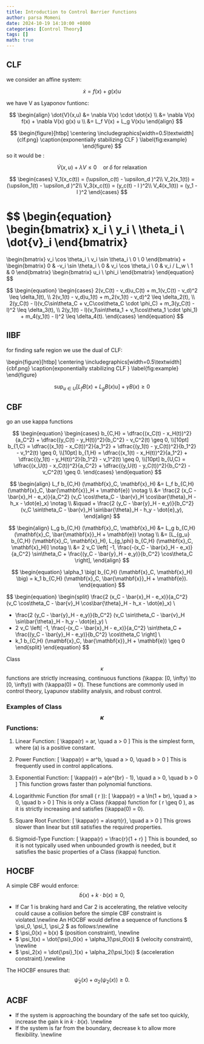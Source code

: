 ```yaml
---
title: Introduction to Control Barrier Functions
author: parsa Momeni
date: 2024-10-19 14:10:00 +0800
categories: [Control Theory]
tags: []
math: true
---
```


## CLF

we consider an affine system:

$$
\dot{x} = f(x) + g(x)u
$$


we have V as Lyaponov funtionc:

$$
\begin{align}
\dot{V}(x,u) &= \nabla V(x) \cdot \dot{x} \\
       &= \nabla V(x) f(x) + \nabla V(x) g(x) u \\
       &= L_f V(x) + L_g V(x)u 
\end{align}
$$

$$
\begin{figure}[htbp]
    \centering
    \includegraphics[width=0.5\textwidth]{clf.png} 
    \caption{exponentially stabilizing CLF } 
    \label{fig:example} 
\end{figure}
$$
so it would be :

$$
\dot{V}(x,u) + \lambda V \leq 0 \quad \text{or} \; \delta \; \text{for relaxation}
$$

$$
\begin{cases} 
      V_1(x_c(t)) = (\upsilon_c(t) - \upsilon_d )^2\\ 
      V_2(x_1(t)) = (\upsilon_1(t) - \upsilon_d )^2\\
      V_3(x_c(t)) = (y_c(t) - l )^2\\
      V_4(x_1(t)) = (y_1 - l )^2
   \end{cases}
$$

$$
\begin{equation}
\begin{bmatrix}
x_i \\
y_i \\
\theta_i \\
\dot{v}_i
\end{bmatrix}
=
\begin{bmatrix}
v_i \cos \theta_i \\
v_i \sin \theta_i \\
0 \\
0
\end{bmatrix}
+
\begin{bmatrix}
0 & -v_i \sin \theta_i \\
0 & v_i \cos \theta_i \\
0 & v_i / L_w \\
1 & 0
\end{bmatrix}
\begin{bmatrix}
u_i \\
\phi_i 
\end{bmatrix}
\end{equation}
$$

$$
\begin{equation}
\begin{cases}
2(v_C(t) - v_d)u_C(t) + m_1(v_C(t) - v_d)^2 \leq \delta_1(t),  \\
2(v_1(t) - v_d)u_1(t) + m_2(v_1(t) - v_d)^2 \leq \delta_2(t), \\
2(y_C(t) - l)(v_C\sin\theta_C + v_C\cos\theta_C \cdot \phi_C) + m_3(y_C(t) - l)^2 \leq \delta_3(t),  \\
2(y_1(t) - l)(v_1\sin\theta_1 + v_1\cos\theta_1 \cdot \phi_1) + m_4(y_1(t) - l)^2 \leq \delta_4(t). 
\end{cases}
\end{equation}
$$


## llBF

for finding safe region we use the dual of CLF:
 
\begin{figure}[htbp]
    \centering
    \includegraphics[width=0.5\textwidth]{cbf.png} 
    \caption{exponentially stabilizing CLF } 
    \label{fig:example} 
\end{figure}

$$
\begin{equation}
\sup_{u \in U} \left[ L_f B(x) + L_g B(x) u \right] + \gamma B(x) \geq 0
\end{equation}
$$

## CBF

go an use kappa functions

$$
\begin{equation}
\begin{cases}
b_{C,H} = \dfrac{(x_C(t) - x_H(t))^2}{a_C^2} + \dfrac{(y_C(t) - y_H(t))^2}{b_C^2} - v_C^2(t) \geq 0, \\[10pt]
b_{1,C} = \dfrac{(x_1(t) - x_C(t))^2}{a_1^2} + \dfrac{(y_1(t) - y_C(t))^2}{b_1^2} - v_1^2(t) \geq 0, \\[10pt]
b_{1,H} = \dfrac{(x_1(t) - x_H(t))^2}{a_1^2} + \dfrac{(y_1(t) - y_H(t))^2}{b_1^2} - v_1^2(t) \geq 0, \\[10pt]
b_{U,C} = \dfrac{(x_U(t) - x_C(t))^2}{a_C^2} + \dfrac{(y_U(t) - y_C(t))^2}{b_C^2} - v_C^2(t) \geq 0.
\end{cases}
\end{equation}
$$

$$
\begin{align}
L_f b_{C,H} (\mathbf{x}_C, \mathbf{x}_H) &= L_f b_{C,H} (\mathbf{x}_C, \bar{\mathbf{x}}_H + \mathbf{e}) \notag \\
&= \frac{2 (x_C - \bar{x}_H - e_x)}{a_C^2} (v_C \cos\theta_C - \bar{v}_H \cos\bar{\theta}_H - h_x - \dot{e}_x) \notag \\
&\quad + \frac{2 (y_C - \bar{y}_H - e_y)}{b_C^2} (v_C \sin\theta_C - \bar{v}_H \sin\bar{\theta}_H - h_y - \dot{e}_y), 
\end{align}
$$

$$
\begin{align}
L_g b_{C,H} (\mathbf{x}_C, \mathbf{x}_H) &= L_g b_{C,H} (\mathbf{x}_C, \bar{\mathbf{x}}_H + \mathbf{e}) \notag \\
&= [L_{g_u} b_{C,H} (\mathbf{x}_C, \mathbf{x}_H), L_{g_\phi} b_{C,H} (\mathbf{x}_C, \mathbf{x}_H)] \notag \\
&= 2 v_C \left[ -1, \frac{-(x_C - \bar{x}_H - e_x)}{a_C^2} \sin\theta_C + \frac{(y_C - \bar{y}_H - e_y)}{b_C^2} \cos\theta_C \right], 
\end{align}
$$

$$
\begin{equation}
\alpha_1 \big( b_{C,H} (\mathbf{x}_C, \mathbf{x}_H) \big) = k_1 b_{C,H} (\mathbf{x}_C, \bar{\mathbf{x}}_H + \mathbf{e}).
\end{equation}
$$

$$
\begin{equation}
\begin{split}
\frac{2 (x_C - \bar{x}_H - e_x)}{a_C^2} (v_C \cos\theta_C - \bar{v}_H \cos\bar{\theta}_H - h_x - \dot{e}_x) \\
+ \frac{2 (y_C - \bar{y}_H - e_y)}{b_C^2} (v_C \sin\theta_C - \bar{v}_H \sin\bar{\theta}_H - h_y - \dot{e}_y) \\
+ 2 v_C \left[ -1, \frac{-(x_C - \bar{x}_H - e_x)}{a_C^2} \sin\theta_C + \frac{(y_C - \bar{y}_H - e_y)}{b_C^2} \cos\theta_C \right] \\
+ k_1 b_{C,H} (\mathbf{x}_C, \bar{\mathbf{x}}_H + \mathbf{e}) \geq 0
\end{split}
\end{equation}
$$

Class $$\kappa $$ functions are strictly increasing, continuous functions \(\kappa: [0, \infty) \to [0, \infty)\) with \(\kappa(0) = 0\). These functions are commonly used in control theory, Lyapunov stability analysis, and robust control.



### Examples of Class $$\kappa$$ Functions:
1. Linear Function: 
   \[
   \kappa(r) = ar, \quad a > 0
   \]
   This is the simplest form, where \(a\) is a positive constant.

2. Power Function:
   \[
   \kappa(r) = ar^b, \quad a > 0, \quad b > 0
   \]
   This is frequently used in control applications.

3. Exponential Function:
   \[
   \kappa(r) = a(e^{br} - 1), \quad a > 0, \quad b > 0
   \]
   This function grows faster than polynomial functions.

4. Logarithmic Function (for small \( r \)):
   \[
   \kappa(r) = a \ln(1 + br), \quad a > 0, \quad b > 0
   \]
   This is only a Class \(\kappa\) function for \( r \geq 0 \), as it is strictly increasing and satisfies \(\kappa(0) = 0\).

5. Square Root Function:
   \[
   \kappa(r) = a\sqrt{r}, \quad a > 0
   \]
   This grows slower than linear but still satisfies the required properties.

6. Sigmoid-Type Function:
   \[
   \kappa(r) = \frac{r}{1 + r}
   \]
   This is bounded, so it is not typically used when unbounded growth is needed, but it satisfies the basic properties of a Class \(\kappa\) function.



## HOCBF

A simple CBF would enforce:
   $$
   \dot{b}(x) + k \cdot b(x) \geq 0,
   $$

- If Car 1 is braking hard and Car 2 is accelerating, the relative velocity could cause a collision before the simple CBF constraint is violated.\newline
An HOCBF would define a sequence of functions $ \psi_0, \psi_1, \psi_2 $ as follows:\newline
- $ \psi_0(x) = b(x) $ (position constraint), \newline
- $ \psi_1(x) = \dot{\psi}_0(x) + \alpha_1(\psi_0(x)) $ (velocity constraint), \newline
- $ \psi_2(x) = \dot{\psi}_1(x) + \alpha_2(\psi_1(x)) $ (acceleration constraint).\newline


The HOCBF ensures that:
$$
\dot{\psi}_2(x) + \alpha_2(\psi_2(x)) \geq 0.
$$


## ACBF

- If the system is approaching the boundary of the safe set too quickly, increase the gain k in $k \cdot b(x)$. \newline
- If the system is far from the boundary, decrease k to allow more flexibility. \newline
